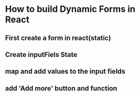 # How to build Dynamic Forms in React
## First create a form in react(static)
## Create inputFiels State
## map and add values to the input fields
## add 'Add more' button and function
